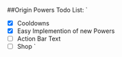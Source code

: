 ##Origin Powers
Todo List:
`
- [x] Cooldowns
- [x] Easy Implemention of new Powers
- [ ] Action Bar Text 
- [ ] Shop
`

